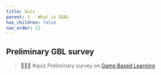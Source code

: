 ```yaml
---
title: Quiz
parent: 1 - What is DGBL
has_children: false
nav_order: 12
---
```


## Preliminary GBL survey

> 🧑🏻‍🎓 #quiz Preliminary survey on [Game Based Learning](1000_quiz_gbl.md)
